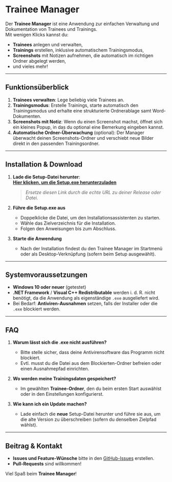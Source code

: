 # Trainee Manager

Der **Trainee Manager** ist eine Anwendung zur einfachen Verwaltung und Dokumentation von Trainees und Trainings.  
Mit wenigen Klicks kannst du:

- **Trainees** anlegen und verwalten,  
- **Trainings** erstellen, inklusive automatischem Trainingsmodus,  
- **Screenshots** mit Notizen aufnehmen, die automatisch im richtigen Ordner abgelegt werden,  
- und vieles mehr!

---

## Funktionsüberblick

1. **Trainees verwalten**: Lege beliebig viele Trainees an.  
2. **Trainingsmodus**: Erstelle Trainings, starte automatisch den Trainingsmodus und erhalte eine strukturierte Ordnerablage samt Word-Dokumenten.  
3. **Screenshots mit Notiz**: Wenn du einen Screenshot machst, öffnet sich ein kleines Popup, in das du optional eine Bemerkung eingeben kannst.  
4. **Automatische Ordner-Überwachung** (optional): Der Manager überwacht deinen Screenshots-Ordner und verschiebt neue Bilder direkt in den passenden Trainingsordner.

---

## Installation & Download

1. **Lade die Setup-Datei herunter**:  
   [**Hier klicken, um die Setup.exe herunterzuladen**](https://github.com/yschaffler/TraineeManager/releases/download/TraineeManager/TraineeManagerSetup.exe)  
   > *Ersetze diesen Link durch die echte URL zu deiner Release oder Datei.*

2. **Führe die Setup.exe aus**  
   - Doppelklicke die Datei, um den Installationsassistenten zu starten.  
   - Wähle das Zielverzeichnis für die Installation.  
   - Folgen den Anweisungen bis zum Abschluss.

3. **Starte die Anwendung**  
   - Nach der Installation findest du den Trainee Manager im Startmenü oder als Desktop-Verknüpfung (sofern beim Setup ausgewählt).  

---

## Systemvoraussetzungen

- **Windows 10 oder neuer** (getestet)
- **.NET Framework** / **Visual C++ Redistributable** werden i. d. R. nicht benötigt, da die Anwendung als eigenständige `.exe` ausgeliefert wird.
- Bei Bedarf: **Antiviren-Ausnahmen** setzen, falls der Installer oder die `.exe` blockiert werden.

---

## FAQ

1. **Warum lässt sich die .exe nicht ausführen?**  
   - Bitte stelle sicher, dass deine Antivirensoftware das Programm nicht blockiert.  
   - Evtl. musst du die Datei aus dem Blockierten-Ordner befreien oder einen Ausnahmepfad einrichten.

2. **Wo werden meine Trainingsdaten gespeichert?**  
   - Im gewählten **Trainee-Ordner**, den du beim ersten Start auswählst oder in den Einstellungen konfigurierst.  

3. **Wie kann ich ein Update machen?**  
   - Lade einfach die **neue** Setup-Datei herunter und führe sie aus, um die alte Version zu überschreiben (sofern du denselben Zielpfad wählst).

---

## Beitrag & Kontakt

- **Issues und Feature-Wünsche** bitte in den [GitHub-Issues](https://github.com/DEIN_GITHUB_NAME/TraineeManager/issues) erstellen.  
- **Pull-Requests** sind willkommen!  

Viel Spaß beim **Trainee Manager**! 
